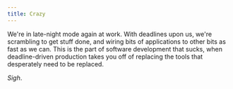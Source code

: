 ```yaml
---
title: Crazy
---
```


We're in late-night mode again at work. With deadlines upon us, we're scrambling to get stuff done, and wiring bits of applications to other bits as fast as we can. This is the part of software development that sucks, when deadline-driven production takes you off of replacing the tools that desperately need to be replaced.

*Sigh*.